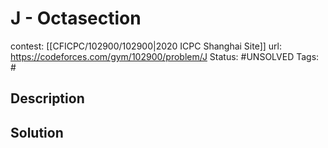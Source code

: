 # J - Octasection

contest: [[CFICPC/102900/102900|2020 ICPC Shanghai Site]]
url: https://codeforces.com/gym/102900/problem/J
Status: #UNSOLVED
Tags: #

## Description

## Solution

